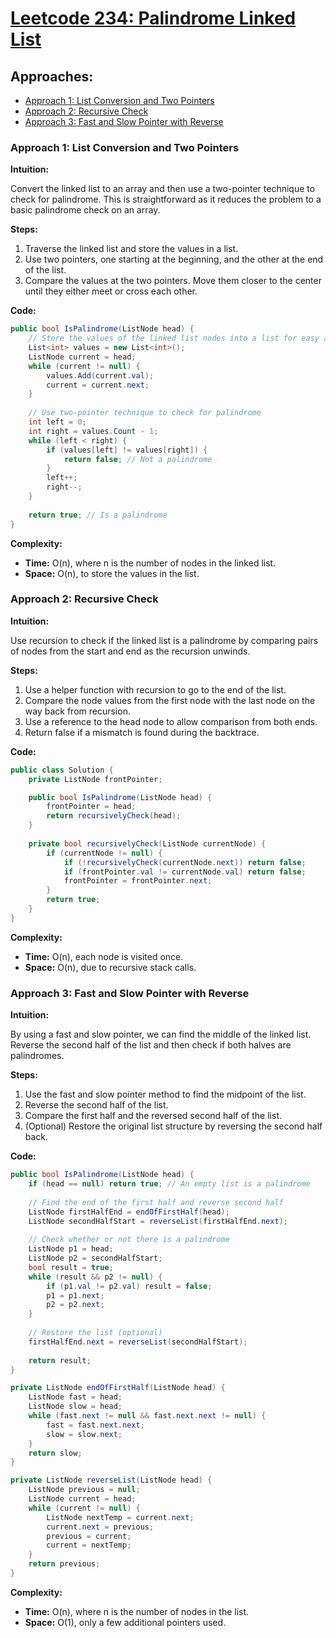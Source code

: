 # [Leetcode 234: Palindrome Linked List](https://leetcode.com/problems/palindrome-linked-list/)

## Approaches:
- [Approach 1: List Conversion and Two Pointers](#approach-1-list-conversion-and-two-pointers)
- [Approach 2: Recursive Check](#approach-2-recursive-check)
- [Approach 3: Fast and Slow Pointer with Reverse](#approach-3-fast-and-slow-pointer-with-reverse)

### Approach 1: List Conversion and Two Pointers

**Intuition:**

Convert the linked list to an array and then use a two-pointer technique to check for palindrome. This is straightforward as it reduces the problem to a basic palindrome check on an array.

**Steps:**

1. Traverse the linked list and store the values in a list.
2. Use two pointers, one starting at the beginning, and the other at the end of the list.
3. Compare the values at the two pointers. Move them closer to the center until they either meet or cross each other.

**Code:**

```csharp
public bool IsPalindrome(ListNode head) {
    // Store the values of the linked list nodes into a list for easy access
    List<int> values = new List<int>();
    ListNode current = head;
    while (current != null) {
        values.Add(current.val);
        current = current.next;
    }
    
    // Use two-pointer technique to check for palindrome
    int left = 0;
    int right = values.Count - 1;
    while (left < right) {
        if (values[left] != values[right]) {
            return false; // Not a palindrome
        }
        left++;
        right--;
    }
    
    return true; // Is a palindrome
}
```

**Complexity:**

- **Time:** O(n), where n is the number of nodes in the linked list.
- **Space:** O(n), to store the values in the list.

### Approach 2: Recursive Check

**Intuition:**

Use recursion to check if the linked list is a palindrome by comparing pairs of nodes from the start and end as the recursion unwinds.

**Steps:**

1. Use a helper function with recursion to go to the end of the list.
2. Compare the node values from the first node with the last node on the way back from recursion.
3. Use a reference to the head node to allow comparison from both ends.
4. Return false if a mismatch is found during the backtrace.

**Code:**

```csharp
public class Solution {
    private ListNode frontPointer;

    public bool IsPalindrome(ListNode head) {
        frontPointer = head;
        return recursivelyCheck(head);
    }
    
    private bool recursivelyCheck(ListNode currentNode) {
        if (currentNode != null) {
            if (!recursivelyCheck(currentNode.next)) return false;
            if (frontPointer.val != currentNode.val) return false;
            frontPointer = frontPointer.next;
        }
        return true;
    }
}
```

**Complexity:**

- **Time:** O(n), each node is visited once.
- **Space:** O(n), due to recursive stack calls.

### Approach 3: Fast and Slow Pointer with Reverse

**Intuition:**

By using a fast and slow pointer, we can find the middle of the linked list. Reverse the second half of the list and then check if both halves are palindromes.

**Steps:**

1. Use the fast and slow pointer method to find the midpoint of the list.
2. Reverse the second half of the list.
3. Compare the first half and the reversed second half of the list.
4. (Optional) Restore the original list structure by reversing the second half back.

**Code:**

```csharp
public bool IsPalindrome(ListNode head) {
    if (head == null) return true; // An empty list is a palindrome
    
    // Find the end of the first half and reverse second half
    ListNode firstHalfEnd = endOfFirstHalf(head);
    ListNode secondHalfStart = reverseList(firstHalfEnd.next);
    
    // Check whether or not there is a palindrome
    ListNode p1 = head;
    ListNode p2 = secondHalfStart;
    bool result = true;
    while (result && p2 != null) {
        if (p1.val != p2.val) result = false;
        p1 = p1.next;
        p2 = p2.next;
    }
    
    // Restore the list (optional)
    firstHalfEnd.next = reverseList(secondHalfStart);
    
    return result;
}

private ListNode endOfFirstHalf(ListNode head) {
    ListNode fast = head;
    ListNode slow = head;
    while (fast.next != null && fast.next.next != null) {
        fast = fast.next.next;
        slow = slow.next;
    }
    return slow;
}

private ListNode reverseList(ListNode head) {
    ListNode previous = null;
    ListNode current = head;
    while (current != null) {
        ListNode nextTemp = current.next;
        current.next = previous;
        previous = current;
        current = nextTemp;
    }
    return previous;
}
```

**Complexity:**

- **Time:** O(n), where n is the number of nodes in the list.
- **Space:** O(1), only a few additional pointers used.

